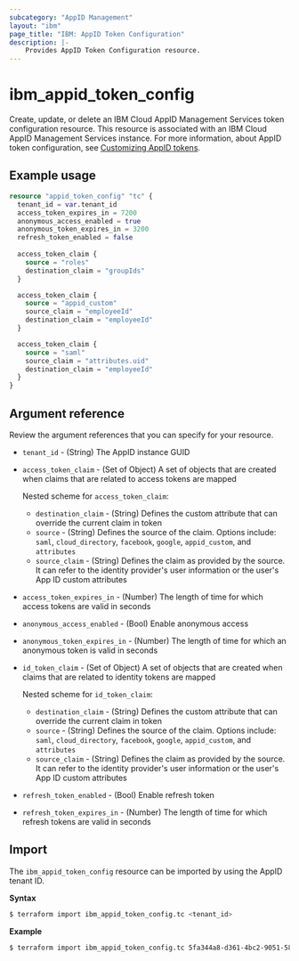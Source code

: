 ```yaml
---
subcategory: "AppID Management"
layout: "ibm"
page_title: "IBM: AppID Token Configuration"
description: |-
    Provides AppID Token Configuration resource.
---
```


# ibm_appid_token_config

Create, update, or delete an IBM Cloud AppID Management Services token configuration resource. This resource is associated with an IBM Cloud AppID Management Services instance. For more information, about AppID token configuration, see [Customizing AppID tokens](https://cloud.ibm.com/docs/appid?topic=appid-customizing-tokens).

## Example usage

```terraform
resource "appid_token_config" "tc" {
  tenant_id = var.tenant_id  
  access_token_expires_in = 7200    
  anonymous_access_enabled = true
  anonymous_token_expires_in = 3200    
  refresh_token_enabled = false 
  
  access_token_claim {
    source = "roles"
    destination_claim = "groupIds"
  }

  access_token_claim {
    source = "appid_custom"
    source_claim = "employeeId"
    destination_claim = "employeeId"
  }

  access_token_claim {
    source = "saml"
    source_claim = "attributes.uid"
    destination_claim = "employeeId"
  }
}
```

## Argument reference
Review the argument references that you can specify for your resource.

- `tenant_id` - (String) The AppID instance GUID
- `access_token_claim` - (Set of Object) A set of objects that are created when claims that are related to access tokens are mapped

  Nested scheme for `access_token_claim`:
    - `destination_claim` - (String) Defines the custom attribute that can override the current claim in token
    - `source` - (String) Defines the source of the claim. Options include: `saml`, `cloud_directory`, `facebook`, `google`, `appid_custom`, and `attributes`
    - `source_claim` - (String) Defines the claim as provided by the source. It can refer to the identity provider's user information or the user's App ID custom attributes

- `access_token_expires_in` - (Number) The length of time for which access tokens are valid in seconds
- `anonymous_access_enabled` - (Bool) Enable anonymous access
- `anonymous_token_expires_in` - (Number) The length of time for which an anonymous token is valid in seconds
- `id_token_claim` - (Set of Object) A set of objects that are created when claims that are related to identity tokens are mapped

  Nested scheme for `id_token_claim`:
    - `destination_claim` - (String) Defines the custom attribute that can override the current claim in token
    - `source` - (String) Defines the source of the claim. Options include: `saml`, `cloud_directory`, `facebook`, `google`, `appid_custom`, and `attributes`
    - `source_claim` - (String) Defines the claim as provided by the source. It can refer to the identity provider's user information or the user's App ID custom attributes

- `refresh_token_enabled` - (Bool) Enable refresh token
- `refresh_token_expires_in` - (Number) The length of time for which refresh tokens are valid in seconds

## Import

The `ibm_appid_token_config` resource can be imported by using the AppID tenant ID.

**Syntax**

```bash
$ terraform import ibm_appid_token_config.tc <tenant_id>
```
**Example**

```bash
$ terraform import ibm_appid_token_config.tc 5fa344a8-d361-4bc2-9051-58ca253f4b2b
```
